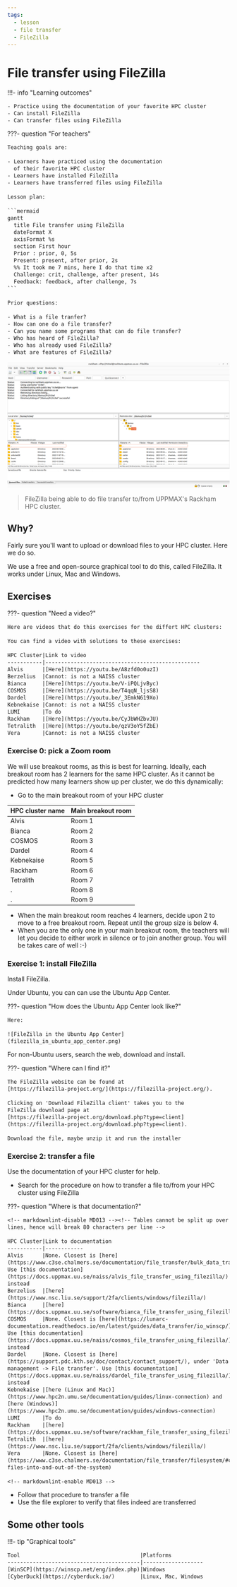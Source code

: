 ```yaml
---
tags:
  - lesson
  - file transfer
  - FileZilla
---
```


# File transfer using FileZilla

!!!- info "Learning outcomes"

    - Practice using the documentation of your favorite HPC cluster
    - Can install FileZilla
    - Can transfer files using FileZilla

???- question "For teachers"

    Teaching goals are:

    - Learners have practiced using the documentation
      of their favorite HPC cluster
    - Learners have installed FileZilla
    - Learners have transferred files using FileZilla

    Lesson plan:

    ```mermaid
    gantt
      title File transfer using FileZilla
      dateFormat X
      axisFormat %s
      section First hour
      Prior : prior, 0, 5s
      Present: present, after prior, 2s
      %% It took me 7 mins, here I do that time x2
      Challenge: crit, challenge, after present, 14s
      Feedback: feedback, after challenge, 7s
    ```

    Prior questions:

    - What is a file tranfer?
    - How can one do a file transfer?
    - Can you name some programs that can do file transfer?
    - Who has heard of FileZilla?
    - Who has already used FileZilla?
    - What are features of FileZilla?

![FileZilla connected to Rackham](filezilla_login_to_rackham.png)

> FileZilla being able to do file transfer to/from
> UPPMAX's Rackham HPC cluster.

## Why?

Fairly sure you'll want to upload or download files to your HPC cluster.
Here we do so.

We use a free and open-source graphical tool to do this,
called FileZilla.
It works under Linux, Mac and Windows.

## Exercises

???- question "Need a video?"

    Here are videos that do this exercises for the differt HPC clusters:

    You can find a video with solutions to these exercises:

    HPC Cluster|Link to video
    -----------|-------------------------------------------------
    Alvis      |[Here](https://youtu.be/A8zfd0o0uzI)
    Berzelius  |Cannot: is not a NAISS cluster
    Bianca     |[Here](https://youtu.be/V-iPQLjvByc)
    COSMOS     |[Here](https://youtu.be/T4qqN_ljsS8)
    Dardel     |[Here](https://youtu.be/_3EmkN619Xo)
    Kebnekaise |Cannot: is not a NAISS cluster
    LUMI       |To do
    Rackham    |[Here](https://youtu.be/CyJbWHZbvJU)
    Tetralith  |[Here](https://youtu.be/qzV3oY5fZbE)
    Vera       |Cannot: is not a NAISS cluster

### Exercise 0: pick a Zoom room

We will use breakout rooms, as this is best for learning.
Ideally, each breakout room has 2 learners for the same HPC cluster.
As it cannot be predicted how many learners show up per cluster,
we do this dynamically:

- Go to the main breakout room of your HPC cluster

HPC cluster name|Main breakout room
----------------|------------------
Alvis           |Room 1
Bianca          |Room 2
COSMOS          |Room 3
Dardel          |Room 4
Kebnekaise      |Room 5
Rackham         |Room 6
Tetralith       |Room 7
.               |Room 8
.               |Room 9

- When the main breakout room reaches 4 learners, decide upon 2 to
  move to a free breakout room. Repeat until the group size is below 4.
- When you are the only one in your main breakout room,
  the teachers will let you decide to either work in silence or
  to join another group. You will be takes care of well :-)

### Exercise 1: install FileZilla

Install FileZilla.

Under Ubuntu, you can can use the Ubuntu App Center.

???- question "How does the Ubuntu App Center look like?"

    Here:

    ![FileZilla in the Ubuntu App Center](filezilla_in_ubuntu_app_center.png)

For non-Ubuntu users, search the web, download and install.

???- question "Where can I find it?"

    The FileZilla website can be found at
    [https://filezilla-project.org/](https://filezilla-project.org/).

    Clicking on 'Download FileZilla client' takes you to the
    FileZilla download page at
    [https://filezilla-project.org/download.php?type=client](https://filezilla-project.org/download.php?type=client).

    Download the file, maybe unzip it and run the installer

### Exercise 2: transfer a file

Use the documentation of your HPC cluster for help.

- Search for the procedure on how to transfer a file
  to/from your HPC cluster using FileZilla

???- question "Where is that documentation?"

    <!-- markdownlint-disable MD013 --><!-- Tables cannot be split up over lines, hence will break 80 characters per line -->

    HPC Cluster|Link to documentation
    -----------|------------
    Alvis      |None. Closest is [here](https://www.c3se.chalmers.se/documentation/file_transfer/bulk_data_transfer/). Use [this documentation](https://docs.uppmax.uu.se/naiss/alvis_file_transfer_using_filezilla/) instead
    Berzelius  |[here](https://www.nsc.liu.se/support/2fa/clients/windows/filezilla/)
    Bianca     |[here](https://docs.uppmax.uu.se/software/bianca_file_transfer_using_filezilla/)
    COSMOS     |None. Closest is [here](https://lunarc-documentation.readthedocs.io/en/latest/guides/data_transfer/io_winscp/). Use [this documentation](https://docs.uppmax.uu.se/naiss/cosmos_file_transfer_using_filezilla/) instead
    Dardel     |None. Closest is [here](https://support.pdc.kth.se/doc/contact/contact_support/), under 'Data management -> File transfer'. Use [this documentation](https://docs.uppmax.uu.se/naiss/dardel_file_transfer_using_filezilla/) instead
    Kebnekaise |[here (Linux and Mac)](https://www.hpc2n.umu.se/documentation/guides/linux-connection) and [here (Windows)](https://www.hpc2n.umu.se/documentation/guides/windows-connection)
    LUMI       |To do
    Rackham    |[here](https://docs.uppmax.uu.se/software/rackham_file_transfer_using_filezilla)
    Tetralith  |[here](https://www.nsc.liu.se/support/2fa/clients/windows/filezilla/)
    Vera       |None. Closest is [here](https://www.c3se.chalmers.se/documentation/file_transfer/filesystem/#copying-files-into-and-out-of-the-system)

    <!-- markdownlint-enable MD013 -->

- Follow that procedure to transfer a file
- Use the file explorer to verify that files indeed are transferred


## Some other tools

!!!- tip "Graphical tools"

    Tool                                      |Platforms
    ------------------------------------------|-------------------
    [WinSCP](https://winscp.net/eng/index.php)|Windows
    [CyberDuck](https://cyberduck.io/)        |Linux, Mac, Windows
  
